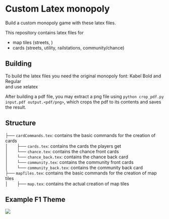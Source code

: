 # Custom Latex monopoly
Build a custom monopoly game with these latex files.

This repository contains latex files for 
- map tiles (streets, )
- cards (streets, utility, railstations, community/chance)

## Building
To build the latex files you need the original monopoly font: Kabel Bold and Regular  
and use xelatex

After building a pdf file, you may extract a png file using `python crop_pdf.py input.pdf output.<pdf/png>`, which crops the pdf to its contents and saves the result.

## Structure
├── `cardCommands.tex`: contains the basic commands for the creation of cards  
│&emsp;&emsp;├── `cards.tex`: contains the cards the players get  
│&emsp;&emsp;└── `chance.tex`: contains the chance front cards  
│&emsp;&emsp;└── `chance_back.tex`: contains the chance back card  
│&emsp;&emsp;└── `community.tex`: contains the community front cards  
│&emsp;&emsp;└── `community_back.tex`: contains the community back card  
├── `mapTiles.tex`: contains the basic commands for the creation of map tiles  
│&emsp;&emsp;├── `map.tex`: contains the actual creation of map tiles  


## Example F1 Theme
![](cards1.png)
